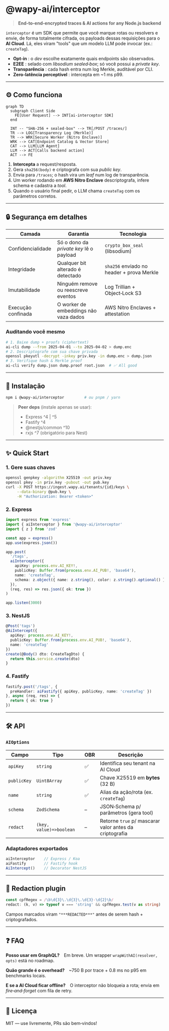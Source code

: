 # @wapy-ai/interceptor

> **End‑to‑end‑encrypted traces & AI actions for any Node.js backend**

`interceptor` é um SDK que permite que você marque rotas ou resolvers e envie, de forma totalmente cifrada, os payloads dessas requisições para o **AI Cloud**. Lá, eles viram "tools" que um modelo LLM pode invocar (ex.: `createTag`). 

- **Opt‑in** : o _dev_ escolhe exatamente quais endpoints são observados.
- **E2EE** : selado com _libsodium sealed‑box_; só você possui a *private key*.
- **Transparência** : cada hash entra num log Merkle, auditável por CLI.
- **Zero‑latência perceptível** : intercepta em ~1 ms p99.

---

## ⚙️ Como funciona

```mermaid
graph TD
  subgraph Client Side
    FE[User Request] --> INT[ai‑interceptor SDK]
  end

  INT -- "SHA‑256 + sealed‑box" --> TR[/POST /traces/]
  TR --> LOG[Transparency Log (Merkle)]
  TR --> WRK[Secure Worker (Nitro Enclave)]
  WRK --> CAT[Endpoint Catalog & Vector Store]
  CAT --> LLM[LLM Agent]
  LLM --> ACT[Calls backend action]
  ACT --> FE
```
1. **Intercepta** a request/resposta.
2. Gera `sha256(body)` e criptografa com sua _public key_.
3. Envia para `/traces`; o hash vira um *leaf* num log de transparência.
4. Um worker rodando em **AWS Nitro Enclave** descriptografa, infere schema e cadastra a _tool_.
5. Quando o usuário final pedir, o LLM chama `createTag` com os parâmetros corretos.

---

## 🔒 Segurança em detalhes

| Camada | Garantia | Tecnologia |
|--------|----------|------------|
| Confidencialidade | Só o dono da *private key* lê o payload | `crypto_box_seal` (libsodium) |
| Integridade | Qualquer bit alterado é detectado | `sha256` enviado no header + prova Merkle |
| Imutabilidade | Ninguém remove ou reescreve eventos | Log Trillian + Object‑Lock S3 |
| Execução confinada | O worker de embeddings não vaza dados | AWS Nitro Enclaves + attestation |

### Auditando você mesmo

```bash
# 1. Baixe dump + proofs (ciphertext)
ai-cli dump --from 2025-04-01 --to 2025-04-02 > dump.enc
# 2. Descriptografe com sua chave privada
openssl pkeyutl -decrypt -inkey priv.key -in dump.enc > dump.json
# 3. Verifique hash & Merkle proof
ai-cli verify dump.json dump.proof root.json  # ✅ All good
```

---

## 🚀 Instalação

```bash
npm i @wapy-ai/interceptor         # ou pnpm / yarn
```

> **Peer deps** (instale apenas se usar):
> * Express ^4 | ^5
> * Fastify ^4
> * @nestjs/common ^10
> * rxjs ^7 (obrigatório para Nest)

---

## ✨ Quick Start

### 1. Gere suas chaves

```bash
openssl genpkey -algorithm X25519 -out priv.key
openssl pkey -in priv.key -pubout -out pub.key
curl -X POST https://ingest.wapy.ai/tenants/{id}/keys \
     --data-binary @pub.key \
     -H "Authorization: Bearer <token>"
```

### 2. Express

```ts
import express from 'express'
import { aiInterceptor } from '@wapy-ai/interceptor'
import { z } from 'zod'

const app = express()
app.use(express.json())

app.post(
  '/tags',
  aiInterceptor({
    apiKey: process.env.AI_KEY!,
    publicKey: Buffer.from(process.env.AI_PUB!, 'base64'),
    name: 'createTag',
    schema: z.object({ name: z.string(), color: z.string().optional() })
  }),
  (req, res) => res.json({ ok: true })
)

app.listen(3000)
```

### 3. NestJS

```ts
@Post('tags')
@AiIntercept({
  apiKey: process.env.AI_KEY!,
  publicKey: Buffer.from(process.env.AI_PUB!, 'base64'),
  name: 'createTag'
})
create(@Body() dto: CreateTagDto) {
  return this.service.create(dto)
}
```

### 4. Fastify

```ts
fastify.post('/tags', {
  preHandler: aiFastify({ apiKey, publicKey, name: 'createTag' })
}, async (req, res) => {
  return { ok: true }
})
```

---

## 🛠️ API

### `AIOptions`
| Campo | Tipo | OBR | Descrição |
|-------|------|-----|-----------|
| `apiKey` | `string` | ✅ | Identifica seu tenant na AI Cloud |
| `publicKey` | `Uint8Array` | ✅ | Chave X25519 em **bytes** (32 B) |
| `name` | `string` | ✅ | Alias da ação/rota (ex. `createTag`) |
| `schema` | `ZodSchema` | – | JSON‑Schema p/ parâmetros (gera tool) |
| `redact` | `(key, value)=>boolean` | – | Retorne `true` p/ mascarar valor antes da criptografia |

### Adaptadores exportados
```ts
aiInterceptor    // Express / Koa
aiFastify        // Fastify hook
AiIntercept()    // Decorator NestJS
```

---

## 🧹 Redaction plugin

```ts
const cpfRegex = /\b\d{3}\.\d{3}\.\d{3}-\d{2}\b/
redact: (k, v) => typeof v === 'string' && cpfRegex.test(v as string)
```
Campos marcados viram `"***REDACTED***"` antes de serem hash + criptografados.

---

## ❓ FAQ

**Posso usar em GraphQL?** Em breve. Um wrapper `wrapWithAI(resolver, opts)` está no roadmap.

**Quão grande é o overhead?** ~750 B por trace + 0.8 ms no p95 em benchmarks locais.

**E se a AI Cloud ficar offline?** O interceptor não bloqueia a rota; envia em _fire‑and‑forget_ com fila de retry.

---

## 📜 Licença

MIT — use livremente, PRs são bem‑vindos!

